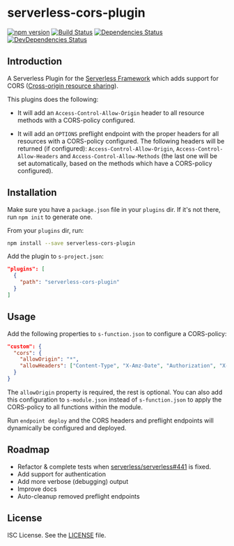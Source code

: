 # serverless-cors-plugin

[![npm version](https://badge.fury.io/js/serverless-cors-plugin.svg)](https://badge.fury.io/js/serverless-cors-plugin)
[![Build Status](https://travis-ci.org/joostfarla/serverless-cors-plugin.svg?branch=develop)](https://travis-ci.org/joostfarla/serverless-cors-plugin)
[![Dependencies Status](https://david-dm.org/joostfarla/serverless-cors-plugin.svg)](https://david-dm.org/joostfarla/serverless-cors-plugin)
[![DevDependencies Status](https://david-dm.org/joostfarla/serverless-cors-plugin/dev-status.svg)](https://david-dm.org/joostfarla/serverless-cors-plugin#info=devDependencies)

## Introduction

A Serverless Plugin for the [Serverless Framework](http://www.serverless.com) which
adds support for CORS ([Cross-origin resource sharing](https://en.wikipedia.org/wiki/Cross-origin_resource_sharing)).

This plugins does the following:

* It will add an `Access-Control-Allow-Origin` header to all resource methods with
  a CORS-policy configured.

* It will add an `OPTIONS` preflight endpoint with the proper headers for all
  resources with a CORS-policy configured. The following headers will be returned
  (if configured): `Access-Control-Allow-Origin`, `Access-Control-Allow-Headers` and
  `Access-Control-Allow-Methods` (the last one will be set automatically, based
  on the methods which have a CORS-policy configured).

## Installation

Make sure you have a `package.json` file in your `plugins` dir. If it's not there, run `npm init` to generate one.

From your `plugins` dir, run:

```bash
npm install --save serverless-cors-plugin
```

Add the plugin to `s-project.json`:

```json
"plugins": [
  {
    "path": "serverless-cors-plugin"
  }
]
```

## Usage

Add the following properties to `s-function.json` to configure a CORS-policy:

```json
"custom": {
  "cors": {
    "allowOrigin": "*",
    "allowHeaders": ["Content-Type", "X-Amz-Date", "Authorization", "X-Api-Key"]
  }
}
```

The `allowOrigin` property is required, the rest is optional. You can also add this
configuration to `s-module.json` instead of `s-function.json` to apply the CORS-policy
to all functions within the module.

Run `endpoint deploy` and the CORS headers and preflight endpoints will dynamically
be configured and deployed.

## Roadmap

* Refactor & complete tests when [serverless/serverless#441](https://github.com/serverless/serverless/issues/441)
  is fixed.
* Add support for authentication
* Add more verbose (debugging) output
* Improve docs
* Auto-cleanup removed preflight endpoints

## License

ISC License. See the [LICENSE](LICENSE) file.
